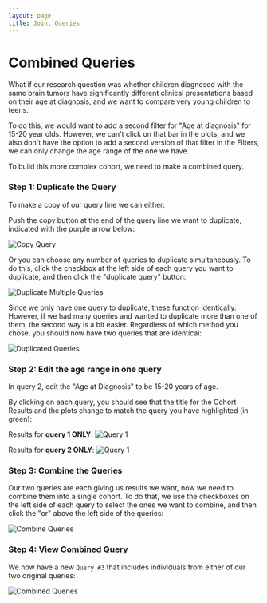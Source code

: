 ```yaml
---
layout: page
title: Joint Queries
---
```


Combined Queries
===================================

What if our research question was whether children diagnosed with the
same brain tumors have significantly different clinical presentations
based on their age at diagnosis, and we want to compare very young
children to teens.

To do this, we would want to add a second filter for "Age at
diagnosis" for 15-20 year olds. However, we can't click on that bar in
the plots, and we also don't have the option to add a second version of
that filter in the Filters, we can only change the age range of the one
we have.

To build this more complex cohort, we need to make a combined query.

### Step 1: Duplicate the Query

To make a copy of our query line we can either:

Push the copy button at the end of the query line we want to duplicate,
indicated with the purple arrow below:

![Copy Query](../../images/KidsFirstPortal_26.png "Copy Query")

Or you can choose any number of queries to duplicate simultaneously. To
do this, click the checkbox at the left side of each query you want to
duplicate, and then click the "duplicate query" button:

![Duplicate Multiple Queries](../../images/KidsFirstPortal_27.png "Duplicate Multiple Queries")

Since we only have one query to duplicate, these function identically.
However, if we had many queries and wanted to duplicate more than one of
them, the second way is a bit easier. Regardless of which method you
chose, you should now have two queries that are identical:

![Duplicated Queries](../../images/KidsFirstPortal_28.png "Duplicated Queries")

### Step 2: Edit the age range in one query

In query 2, edit the "Age at Diagnosis" to be 15-20 years of age.

By clicking on each query, you should see that the title for the Cohort
Results and the plots change to match the query you have highlighted (in green):

Results for **query 1 ONLY**:
![Query 1](../../images/KidsFirstPortal_29.png "Query 1")

Results for **query 2 ONLY**:
![Query 1](../../images/KidsFirstPortal_30.png "Query 1")

### Step 3: Combine the Queries

Our two queries are each giving us results we want, now we need to
combine them into a single cohort. To do that, we use the checkboxes on
the left side of each query to select the ones we want to combine, and
then click the "or" above the left side of the queries:

![Combine Queries](../../images/KidsFirstPortal_31.png "Combine Queries")

### Step 4: View Combined Query

We now have a new `Query #3` that includes individuals from
either of our two original queries:

![Combined Queries](../../images/KidsFirstPortal_33.png "Combined Queries")
